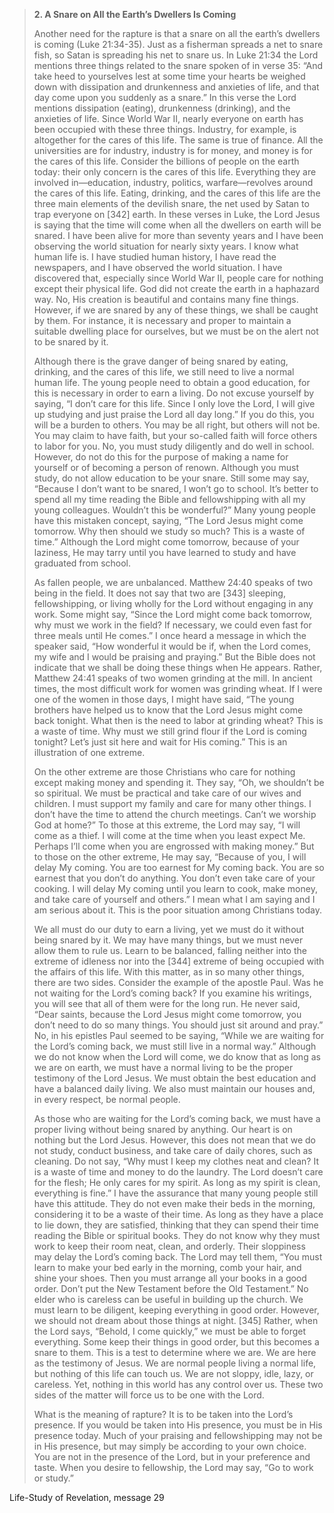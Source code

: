 
> **2. A Snare on All the Earth’s Dwellers Is Coming**
> 
> Another need for the rapture is that a snare on all the earth’s dwellers is coming (Luke 21:34-35). Just as a fisherman spreads a net to snare fish, so Satan is spreading his net to snare us. In Luke 21:34 the Lord mentions three things related to the snare spoken of in verse 35: “And take heed to yourselves lest at some time your hearts be weighed down with dissipation and drunkenness and anxieties of life, and that day come upon you suddenly as a snare.” In this verse the Lord mentions dissipation (eating), drunkenness (drinking), and the anxieties of life. Since World War II, nearly everyone on earth has been occupied with these three things. Industry, for example, is altogether for the cares of this life. The same is true of finance. All the universities are for industry, industry is for money, and money is for the cares of this life. Consider the billions of people on the earth today: their only concern is the cares of this life. Everything they are involved in—education, industry, politics, warfare—revolves around the cares of this life. Eating, drinking, and the cares of this life are the three main elements of the devilish snare, the net used by Satan to trap everyone on [342] earth. In these verses in Luke, the Lord Jesus is saying that the time will come when all the dwellers on earth will be snared. I have been alive for more than seventy years and I have been observing the world situation for nearly sixty years. I know what human life is. I have studied human history, I have read the newspapers, and I have observed the world situation. I have discovered that, especially since World War II, people care for nothing except their physical life. God did not create the earth in a haphazard way. No, His creation is beautiful and contains many fine things. However, if we are snared by any of these things, we shall be caught by them. For instance, it is necessary and proper to maintain a suitable dwelling place for ourselves, but we must be on the alert not to be snared by it.
>
> Although there is the grave danger of being snared by eating, drinking, and the cares of this life, we still need to live a normal human life. The young people need to obtain a good education, for this is necessary in order to earn a living. Do not excuse yourself by saying, “I don’t care for this life. Since I only love the Lord, I will give up studying and just praise the Lord all day long.” If you do this, you will be a burden to others. You may be all right, but others will not be. You may claim to have faith, but your so-called faith will force others to labor for you. No, you must study diligently and do well in school. However, do not do this for the purpose of making a name for yourself or of becoming a person of renown. Although you must study, do not allow education to be your snare. Still some may say, “Because I don’t want to be snared, I won’t go to school. It’s better to spend all my time reading the Bible and fellowshipping with all my young colleagues. Wouldn’t this be wonderful?” Many young people have this mistaken concept, saying, “The Lord Jesus might come tomorrow. Why then should we study so much? This is a waste of time.” Although the Lord might come tomorrow, because of your laziness, He may tarry until you have learned to study and have graduated from school.
>
> As fallen people, we are unbalanced. Matthew 24:40 speaks of two being in the field. It does not say that two are [343] sleeping, fellowshipping, or living wholly for the Lord without engaging in any work. Some might say, “Since the Lord might come back tomorrow, why must we work in the field? If necessary, we could even fast for three meals until He comes.” I once heard a message in which the speaker said, “How wonderful it would be if, when the Lord comes, my wife and I would be praising and praying.” But the Bible does not indicate that we shall be doing these things when He appears. Rather, Matthew 24:41 speaks of two women grinding at the mill. In ancient times, the most difficult work for women was grinding wheat. If I were one of the women in those days, I might have said, “The young brothers have helped us to know that the Lord Jesus might come back tonight. What then is the need to labor at grinding wheat? This is a waste of time. Why must we still grind flour if the Lord is coming tonight? Let’s just sit here and wait for His coming.” This is an illustration of one extreme.
>
> On the other extreme are those Christians who care for nothing except making money and spending it. They say, “Oh, we shouldn’t be so spiritual. We must be practical and take care of our wives and children. I must support my family and care for many other things. I don’t have the time to attend the church meetings. Can’t we worship God at home?” To those at this extreme, the Lord may say, “I will come as a thief. I will come at the time when you least expect Me. Perhaps I’ll come when you are engrossed with making money.” But to those on the other extreme, He may say, “Because of you, I will delay My coming. You are too earnest for My coming back. You are so earnest that you don’t do anything. You don’t even take care of your cooking. I will delay My coming until you learn to cook, make money, and take care of yourself and others.” I mean what I am saying and I am serious about it. This is the poor situation among Christians today.
>
> We all must do our duty to earn a living, yet we must do it without being snared by it. We may have many things, but we must never allow them to rule us. Learn to be balanced, falling neither into the extreme of idleness nor into the [344] extreme of being occupied with the affairs of this life. With this matter, as in so many other things, there are two sides. Consider the example of the apostle Paul. Was he not waiting for the Lord’s coming back? If you examine his writings, you will see that all of them were for the long run. He never said, “Dear saints, because the Lord Jesus might come tomorrow, you don’t need to do so many things. You should just sit around and pray.” No, in his epistles Paul seemed to be saying, “While we are waiting for the Lord’s coming back, we must still live in a normal way.” Although we do not know when the Lord will come, we do know that as long as we are on earth, we must have a normal living to be the proper testimony of the Lord Jesus. We must obtain the best education and have a balanced daily living. We also must maintain our houses and, in every respect, be normal people.
>
> As those who are waiting for the Lord’s coming back, we must have a proper living without being snared by anything. Our heart is on nothing but the Lord Jesus. However, this does not mean that we do not study, conduct business, and take care of daily chores, such as cleaning. Do not say, “Why must I keep my clothes neat and clean? It is a waste of time and money to do the laundry. The Lord doesn’t care for the flesh; He only cares for my spirit. As long as my spirit is clean, everything is fine.” I have the assurance that many young people still have this attitude. They do not even make their beds in the morning, considering it to be a waste of their time. As long as they have a place to lie down, they are satisfied, thinking that they can spend their time reading the Bible or spiritual books. They do not know why they must work to keep their room neat, clean, and orderly. Their sloppiness may delay the Lord’s coming back. The Lord may tell them, “You must learn to make your bed early in the morning, comb your hair, and shine your shoes. Then you must arrange all your books in a good order. Don’t put the New Testament before the Old Testament.” No elder who is careless can be useful in building up the church. We must learn to be diligent, keeping everything in good order. However, we should not dream about those things at night. [345] Rather, when the Lord says, “Behold, I come quickly,” we must be able to forget everything. Some keep their things in good order, but this becomes a snare to them. This is a test to determine where we are. We are here as the testimony of Jesus. We are normal people living a normal life, but nothing of this life can touch us. We are not sloppy, idle, lazy, or careless. Yet, nothing in this world has any control over us. These two sides of the matter will force us to be one with the Lord.
>
> What is the meaning of rapture? It is to be taken into the Lord’s presence. If you would be taken into His presence, you must be in His presence today. Much of your praising and fellowshipping may not be in His presence, but may simply be according to your own choice. You are not in the presence of the Lord, but in your preference and taste. When you desire to fellowship, the Lord may say, “Go to work or study.”

Life-Study of Revelation, message 29
